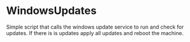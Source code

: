 # WindowsUpdates
Simple script that calls the windows update service to run and check for updates.  If there is is updates apply all updates and reboot the machine. 
